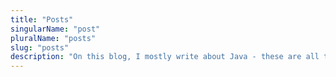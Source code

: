 ```yaml
---
title: "Posts"
singularName: "post"
pluralName: "posts"
slug: "posts"
description: "On this blog, I mostly write about Java - these are all the posts I've published here:"
---
```


<channellist></channellist>
